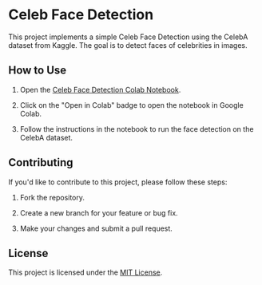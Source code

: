 # Celeb Face Detection 

This project implements a simple Celeb Face Detection using the CelebA dataset from Kaggle. The goal is to detect faces of celebrities in images.

## How to Use

1. Open the [Celeb Face Detection Colab Notebook](link-to-your-colab-notebook).

2. Click on the "Open in Colab" badge to open the notebook in Google Colab.

3. Follow the instructions in the notebook to run the face detection on the CelebA dataset.

## Contributing

If you'd like to contribute to this project, please follow these steps:

1. Fork the repository.

2. Create a new branch for your feature or bug fix.

3. Make your changes and submit a pull request.

## License

This project is licensed under the [MIT License](LICENSE).
